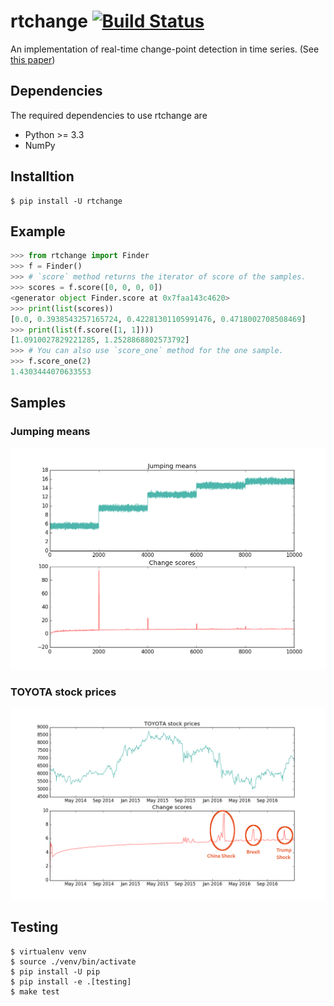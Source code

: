 rtchange    [![Build Status](https://travis-ci.org/hyusuk/rtchange.svg?branch=master)](https://travis-ci.org/hyusuk/rtchange)
========

An implementation of real-time change-point detection in time series.
(See [this paper](http://dl.acm.org/citation.cfm?id=2022866))


## Dependencies

The required dependencies to use rtchange are

- Python >= 3.3
- NumPy


## Installtion

```
$ pip install -U rtchange
```


## Example

```python
>>> from rtchange import Finder
>>> f = Finder()
>>> # `score` method returns the iterator of score of the samples.
>>> scores = f.score([0, 0, 0, 0])
<generator object Finder.score at 0x7faa143c4620>
>>> print(list(scores))
[0.0, 0.3938543257165724, 0.42281301105991476, 0.4718002708508469]
>>> print(list(f.score([1, 1])))
[1.0910027829221285, 1.2528868802573792]
>>> # You can also use `score_one` method for the one sample. 
>>> f.score_one(2)
1.4303444070633553
```


## Samples
### Jumping means
<img src="images/changepoint_jumping_means.png" width="600px">

### TOYOTA stock prices
<img src="images/changepoint_toyota_stock_prices.png" width="600px">


## Testing

```
$ virtualenv venv
$ source ./venv/bin/activate
$ pip install -U pip
$ pip install -e .[testing]
$ make test
```

